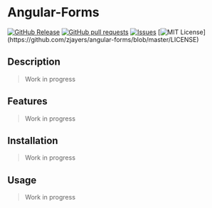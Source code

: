 # Angular-Forms
[![GitHub Release](https://img.shields.io/github/release/zjayers/angular-forms.svg?style=flat)](https://github.com/zjayers/angular-forms/releases)
[![GitHub pull requests](https://img.shields.io/github/issues-pr/zjayers/angular-forms.svg?style=flat)](https://github.com/zjayers/angular-forms/pulls)
[![Issues](https://img.shields.io/github/issues-raw/zjayers/angular-forms.svg?maxAge=25000)](https://github.com/zjayers/angular-forms/issues)
[![MIT License](https://img.shields.io/apm/l/atomic-ui.svg?)](https://github.com/zjayers/angular-forms/blob/master/LICENSE)

## Description

> Work in progress

## Features

> Work in progress

## Installation

> Work in progress

## Usage

> Work in progress
